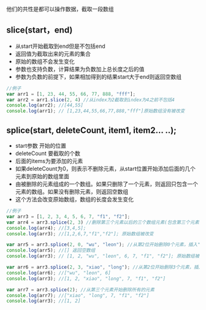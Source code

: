他们的共性是都可以操作数据，截取一段数组

## slice(start，end)

 - 从start开始截取到end但是不包括end
 - 返回值为截取出来的元素的集合
 - 原始的数组不会发生变化
 - 参数也支持负数，计算结果为负数加上总长度之后的值
 - 参数为负数的前提下，如果相加得到的结果start大于end则返回空数组

``` javascript
//例子
var arr1 = [1, 23, 44, 55, 66, 77, 888, "fff"];
var arr2 = arr1.slice(2, 4) //从index为2截取到index为4之前不包括4
console.log(arr2); //[44,55]
console.log(arr1); // [1,23,44,55,66,77,888,"fff"]原始数组没有被改变
```

## splice(start, deleteCount, item1, item2... ..); 

* start参数 开始的位置
* deleteCount 要截取的个数
* 后面的items为要添加的元素
* 如果deleteCount为0，则表示不删除元素，从start位置开始添加后面的几个元素到原始的数组里面
* 由被删除的元素组成的一个数组。如果只删除了一个元素，则返回只包含一个元素的数组。如果没有删除元素，则返回空数组
* 这个方法会改变原始数组，数组的长度会发生变化

``` javascript
//例子
var arr3 = [1, 2, 3, 4, 5, 6, 7, "f1", "f2"];
var arr4 = arr3.splice(2, 3) //删除第三个元素以后的三个数组元素(包含第三个元素)
console.log(arr4); //[3,4,5];
console.log(arr3); //[1,2,6,7,"f1","f2"]; 原始数组被改变

var arr5 = arr3.splice(2, 0, "wu", "leon"); //从第2位开始删除0个元素，插入"wu","leon"
console.log(arr5); //[] 返回空数组
console.log(arr3); // [1, 2, "wu", "leon", 6, 7, "f1", "f2"]; 原始数组被改变

var arr6 = arr3.splice(2, 3, "xiao", "long"); //从第2位开始删除3个元素，插入"xiao","long"
console.log(arr6); //["wu", "leon", 6]
console.log(arr3); //[1, 2, "xiao", "long", 7, "f1", "f2"]

var arr7 = arr3.splice(2); //从第三个元素开始删除所有的元素
console.log(arr7); //["xiao", "long", 7, "f1", "f2"]
console.log(arr3); //[1, 2]
```

